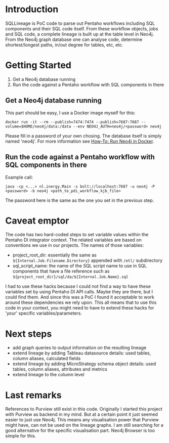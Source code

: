 # Introduction 
SQLLineage is PoC code to parse out Pentaho workflows including SQL components and their SQL code itself. From these workflow objects, jobs and SQL code, a complete lineage is built up at the table level in Neo4j.
From the Neo4j graph database one can analyse code, determine shortest/longest paths, in/out degree for tables, etc, etc.

# Getting Started
1. Get a Neo4j database running
2. Run the code against a Pentaho workflow with SQL components in there

## Get a Neo4j database running

This part should be easy, I use a Docker image myself for this:
```
docker run -it --rm --publish=7474:7474 --publish=7687:7687 --volume=$HOME/neo4j/data:/data --env NEO4J_AUTH=neo4j/<password> neo4j
```
Please fill in a password of your own chosing. The database itself is simply named 'neo4j'.
For more information see [How-To: Run Neo4j in Docker](https://neo4j.com/developer/docker-run-neo4j/).


## Run the code against a Pentaho workflow with SQL components in there

Example call:
```
java -cp <...> nl.inergy.Main -s bolt://localhost:7687 -u neo4j -P <password> -b neo4j <path_to_pdi_workflow_kjb_file>
```
The password here is the same as the one you set in the previous step.

# Caveat emptor

The code has two hard-coded steps to set variable values within the Pentaho DI integrator context. The related variables are based on conventions we use in our projects.
The names of those variables:
- project_root_dir: essentially the same as `${Internal.Job.Filename.Directory}` appended with `/etl/` subdirectory
- sql_script_name: the name of the SQL script name to use in SQL components that have a file reference such as `${project_root_dir}/sql/da/${Internal.Job.Name}.sql`

I had to use these hacks because I could not find a way to have these variables set by using Pentaho DI API calls. Maybe they are there, but I could find them. And since this was a PoC I found it acceptable to work around these dependencies we rely upon.
This all means that to use this code in your context, you might need to have to extend these hacks for 'your' specific variables/parameters.

# Next steps

- add graph queries to output information on the resulting lineage
- extend lineage by adding Tableau datasource details: used tables, column aliases, calculated fields
- extend lineage by adding MicroStrategy schema object details: used tables, column aliases, attributes and metrics
- extend lineage to the column level

# Last remarks

References to Purview still exist in this code. Originally I started this project with Purview as backend in my mind. But at a certain point it just seemed easier to just use Neo4j. This means any visualisation power that Purview might have, can not be used on the lineage graphs. I am still searching for a good alternative for the specific visualisation part. Neo4j Browser is too simple for this. 

